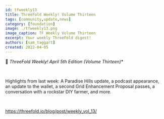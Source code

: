 ```yaml
---
id: tfweekly13
title: ThreeFold Weekly! Volume Thirteen
tags: [community,update,news]
category: [foundation]
image: ./tfweekly13.png
image_caption: TF Weekly Volume Thirteen
excerpt: Your weekly ThreeFold digest!
authors: [sam_taggart]
created: 2022-04-05
---
```


📰 **ThreeFold Weekly! April 5th* Edition (Volume Thirteen)**

<br/>

Highlights from last week: A Paradise Hills update, a podcast appearance, an update to the wallet, a second Grid Enhancement Proposal passes, a conversation with a rockstar DIY farmer, and more.

<br/>

https://threefold.io/blog/post/weekly_vol_13/
